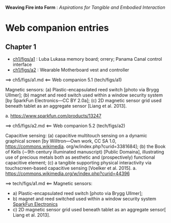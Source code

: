 **Weaving Fire into Form** : *Aspirations for Tangible and Embodied Interaction*


Web companion entries
=====================

Chapter 1
---------

* [ch1/figs/a1](ch1/figs/a1.md) : Luba Lukasa memory board; orrery; Panama Canal control interface
* [ch1/figs/a2](ch1/figs/a2.md) : Wearable Motherboard vest and controller 

==> ch5/figs/a1.md <==
Web companion 5.1 (tech/figs/a1)

Magnetic sensors: (a) Plastic-encapsulated reed switch [photo via Brygg
Ullmer]; (b) magnet and reed switch used within a window security system
[by SparkFun Electronics—CC BY 2.0a]; (c) 2D magnetic sensor grid used
beneath tablet as an aggregate sensor [Liang et al. 2013].

a. https://www.sparkfun.com/products/13247

==> ch5/figs/a2.md <==
Web companion 5.2 (tech/figs/a2)

Capacitive sensing: (a) capacitive multitouch sensing on a dynamic graphical
screen [by Willtron—Own work, CC SA 1.0, https://commons.wikimedia.
org/w/index.php?curid=3381684]; (b) the Book of Kells (∼9th century illuminated
manuscript) [Public Domaina], illustrating use of precious metals 
both as aesthetic and (prospectively) functional capacitive element; (c) a
tangible supporting physical interactivity via touchscreen-based capacitive
sensing [Voelker et al. 2015].
a. https://commons.wikimedia.org/w/index.php?curid=44396

==> tech/figs/a1.md <==
Magnetic sensors: 
- a) Plastic-encapsulated reed switch [photo via Brygg Ullmer]; 
- b) magnet and reed switched used within a window security system 
    [SparkFun Electronics](https://www.sparkfun.com/products/13247)
- c) 2D magnetic sensor grid used beneath tablet as an aggregate sensor[
Liang et al. 2013].
